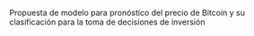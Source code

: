 Propuesta de modelo para pronóstico del precio de Bitcoin y su clasificación para la toma de decisiones de inversión
